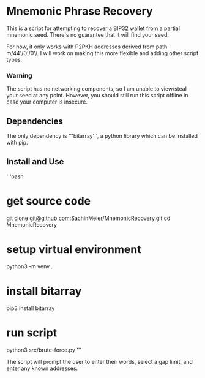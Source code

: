 # Mnemonic Phrase Recovery

This is a script for attempting to recover a BIP32 wallet from a partial mnemonic seed. There's no guarantee that it will find your seed. 

For now, it only works with P2PKH addresses derived from path m/44'/0'/0'/. I will work on making this more flexible and adding other script types. 

### Warning

The script has no networking components, so I am unable to view/steal your seed at any point. However, you should still run this script offline in case your computer is insecure. 

## Dependencies

The only dependency is '''bitarray''', a python library which can be installed with pip. 

## Install and Use

'''bash

# get source code
git clone git@github.com:SachinMeier/MnemonicRecovery.git
cd MnemonicRecovery

# setup virtual environment
python3 -m venv . 

# install bitarray
pip3 install bitarray

# run script
python3 src/brute-force.py
'''

The script will prompt the user to enter their words, select a gap limit, and enter any known addresses. 
